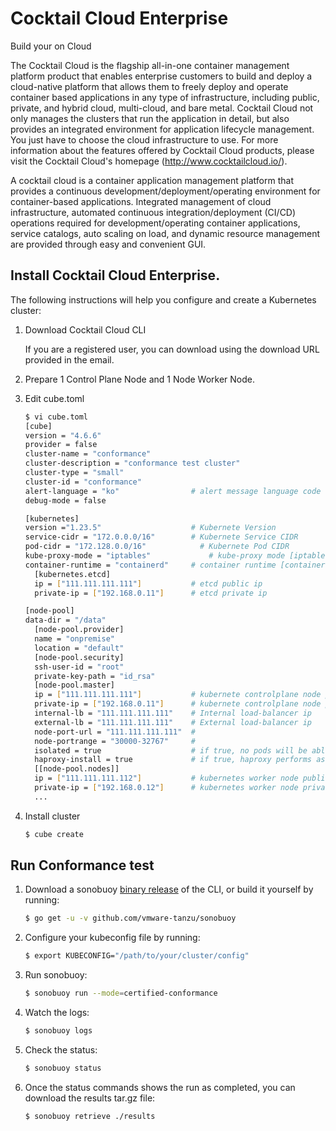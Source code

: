 # Cocktail Cloud Enterprise
Build your on Cloud

The Cocktail Cloud is the flagship all-in-one container management platform product that enables enterprise customers to build and deploy a cloud-native platform
that allows them to freely deploy and operate container based applications in any type of infrastructure, including public, private, and hybrid cloud, multi-cloud, and bare metal.
Cocktail Cloud not only manages the clusters that run the application in detail, but also provides an integrated environment for application lifecycle management.
You just have to choose the cloud infrastructure to use. For more information about the features offered by Cocktail Cloud products, please visit the Cocktail Cloud's homepage (http://www.cocktailcloud.io/).

A cocktail cloud is a container application management platform that provides a continuous development/deployment/operating environment for container-based applications. Integrated management of cloud infrastructure, automated continuous integration/deployment (CI/CD) operations required for development/operating container applications, service catalogs, auto scaling on load, and dynamic resource management are provided through easy and convenient GUI.

## Install Cocktail Cloud Enterprise.

The following instructions will help you configure and create a Kubernetes cluster:

1. Download Cocktail Cloud CLI

   If you are a registered user, you can download using the download URL provided in the email.

2. Prepare 1 Control Plane Node and 1 Node Worker Node.

3. Edit cube.toml
    ```sh
    $ vi cube.toml
    [cube]
    version = "4.6.6"
    provider = false
    cluster-name = "conformance"
    cluster-description = "conformance test cluster"
    cluster-type = "small"
    cluster-id = "conformance"
    alert-language = "ko"                # alert message language code [ko | en]
    debug-mode = false

    [kubernetes]
    version ="1.23.5"                    # Kubernete Version
    service-cidr = "172.0.0.0/16"        # Kubernete Service CIDR
    pod-cidr = "172.128.0.0/16"            # Kubernete Pod CIDR
    kube-proxy-mode = "iptables"             # kube-proxy mode [iptables(default) | ipvs]
    container-runtime = "containerd"     # container runtime [containerd(default) | docker]
      [kubernetes.etcd]
      ip = ["111.111.111.111"]           # etcd public ip
      private-ip = ["192.168.0.11"]      # etcd private ip

    [node-pool]
    data-dir = "/data"
      [node-pool.provider]
      name = "onpremise"
      location = "default"
      [node-pool.security]
      ssh-user-id = "root"
      private-key-path = "id_rsa"
      [node-pool.master]
      ip = ["111.111.111.111"]           # kubernete controlplane node public ip
      private-ip = ["192.168.0.11"]      # kubernete controlplane node private ip
      internal-lb = "111.111.111.111"    # Internal load-balancer ip
      external-lb = "111.111.111.111"    # External load-balancer ip
      node-port-url = "111.111.111.111"  #
      node-portrange = "30000-32767"     #
      isolated = true                    # if true, no pods will be able to scheduler master node unless it has a matching toleration
      haproxy-install = true             # if true, haproxy performs as internal load-balancer
      [[node-pool.nodes]]
      ip = ["111.111.111.112"]           # kubernetes worker node public ip
      private-ip = ["192.168.0.12"]      # kubernetes worker node private ip
      ...

    ```
4. Install cluster
    ```sh
    $ cube create
    ```

## Run Conformance test

1. Download a sonobuoy [binary release](https://github.com/heptio/sonobuoy/releases) of the CLI, or build it yourself by running:
    ```sh
    $ go get -u -v github.com/vmware-tanzu/sonobuoy
    ```

2. Configure your kubeconfig file by running:
    ```sh
    $ export KUBECONFIG="/path/to/your/cluster/config"
    ```

3. Run sonobuoy:
    ```sh
    $ sonobuoy run --mode=certified-conformance
    ```

4. Watch the logs:
    ```sh
    $ sonobuoy logs
    ```

5. Check the status:
    ```sh
    $ sonobuoy status
    ```

6. Once the status commands shows the run as completed, you can download the results tar.gz file:
    ```sh
    $ sonobuoy retrieve ./results
    ```
